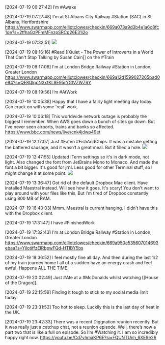 [2024-07-19 06:27:42] I’m #Awake

[2024-07-19 07:27:48] I'm at St Albans City Railway #Station (SAC) in St Albans, Hertfordshire https://www.swarmapp.com/elliotclowes/checkin/669a073a9d3b4e1a6c8fc1de?s=2tfhaGzPFmMFnzpSRCp26E31i2o

[2024-07-19 07:32:51] ![](https://elliotclowes.com/cold/2024/IMG_3012_VSCO.JPG)

[2024-07-19 08:16:16] #Read [[Quiet - The Power of Introverts in a World That Can't Stop Talking by Susan Cain]] on the #Train

[2024-07-19 08:17:08] I'm at London Bridge Railway #Station in London, Greater London https://www.swarmapp.com/elliotclowes/checkin/669a12d1599027265bad0e84?s=QE8QlqpN3xfKL8E95rYGIVZWZ6Y

[2024-07-19 08:19:56] I’m #AtWork

[2024-07-19 10:05:38] Happy that I have a fairly light meeting day today.
Can crack on with some 'real' work.

[2024-07-19 10:06:18] This worldwide network outage is probably the biggest I remember.
When AWS goes down a bunch of sites go down. But I've never seen airports, trains and banks so affected. https://www.bbc.com/news/live/cnk4jdwp49et

[2024-07-19 12:17:07] Just #Eaten #FishAndChips. It was a mistake getting the battered sausage, and it wasn’t a great meal. But it filled a hole. ![](https://elliotclowes.com/cold/2024/IMG_3052.jpg)

[2024-07-19 12:47:55] Updated iTerm settings so it's in dark mode, not light.
Also changed the font from JetBrains Mono to Monaco. And made the font a bit bigger. It's good for jrnl. Less good for other Terminal stuff, so I might change it at some point. ![](https://elliotclowes.com/cold/2024/iterm-updated.png)

[2024-07-19 13:36:47] Got rid of the default Dropbox Mac client.
Have installed Maestral instead. Will see how it goes. It's scary! You don't want to play around with your files like this. But I'm tired of Dropbox constantly using 800 MB of RAM.

[2024-07-19 16:40:03] Mmm.
Maestral is current hanging. I didn't have this with the Dropbox client.

[2024-07-19 17:31:47] I have #FinishedWork

[2024-07-19 17:32:43] I'm at London Bridge Railway #Station in London, Greater London https://www.swarmapp.com/elliotclowes/checkin/669a950e535607014693ebaa?s=YjlotiffzElRbpwFQd-HTlBY5bs

[2024-07-19 18:36:52] I feel mostly fine all day. And then during the last 1/2 of my train journey home I all of a sudden have an energy crash and feel awful. Happens ALL THE TIME.

[2024-07-19 20:02:49] Just #Ate at a #McDonalds whilst watching [[House of the Dragon]].

[2024-07-19 22:15:59] Finding it tough to stick to my social media limit today.

[2024-07-19 23:31:53] Too hot to sleep. Luckily this is the last day of heat in the UK.

[2024-07-19 23:42:33] There was a recent Diggnation reunion recently. But it was really just a catchup chat, not a reunion episode. Well, there’s now a part two that is like a full on episode. So I’m #Watching it. I am so incredibly happy right now. https://youtu.be/Cd7vhmaKP6E?si=FQUNTUnh_6XE9e2R
